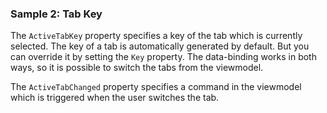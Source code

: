 ### Sample 2: Tab Key

The `ActiveTabKey` property specifies a key of the tab which is currently selected. The key of a tab is automatically generated by default. But you can override it by setting the `Key` property. The data-binding works in both ways, so it is possible to switch the tabs from the viewmodel.

The `ActiveTabChanged` property specifies a command in the viewmodel which is triggered when the user switches the tab.